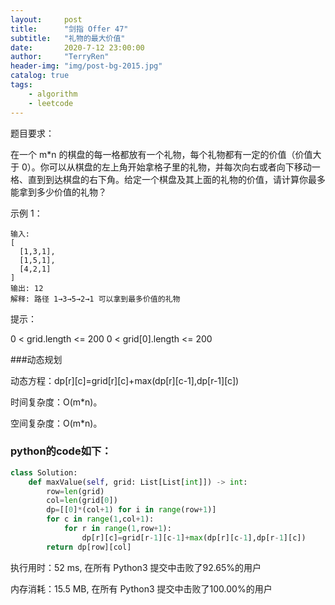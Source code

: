 ```yaml
---
layout:     post
title:      "剑指 Offer 47"
subtitle:   "礼物的最大价值"
date:       2020-7-12 23:00:00
author:     "TerryRen"
header-img: "img/post-bg-2015.jpg"
catalog: true
tags:
    - algorithm
    - leetcode
---
```

题目要求：

在一个 m*n 的棋盘的每一格都放有一个礼物，每个礼物都有一定的价值（价值大于 0）。你可以从棋盘的左上角开始拿格子里的礼物，并每次向右或者向下移动一格、直到到达棋盘的右下角。给定一个棋盘及其上面的礼物的价值，请计算你最多能拿到多少价值的礼物？




示例 1：
```
输入: 
[
  [1,3,1],
  [1,5,1],
  [4,2,1]
]
输出: 12
解释: 路径 1→3→5→2→1 可以拿到最多价值的礼物
```

提示：

0 < grid.length <= 200
0 < grid[0].length <= 200


###动态规划

动态方程：dp[r][c]=grid[r][c]+max(dp[r][c-1],dp[r-1][c])

时间复杂度：O(m*n)。

空间复杂度：O(m*n)。



### python的code如下：


```python
class Solution:
    def maxValue(self, grid: List[List[int]]) -> int:
        row=len(grid)
        col=len(grid[0])
        dp=[[0]*(col+1) for i in range(row+1)]
        for c in range(1,col+1):
            for r in range(1,row+1):
                dp[r][c]=grid[r-1][c-1]+max(dp[r][c-1],dp[r-1][c])
        return dp[row][col]
```
执行用时：52 ms, 在所有 Python3 提交中击败了92.65%的用户

内存消耗：15.5 MB, 在所有 Python3 提交中击败了100.00%的用户
